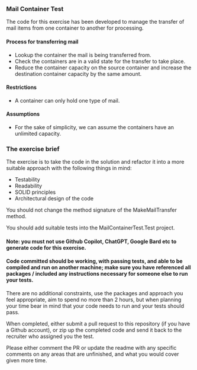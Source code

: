 ### Mail Container Test 

The code for this exercise has been developed to manage the transfer of mail items from one container to another for processing.

#### Process for transferring mail

- Lookup the container the mail is being transferred from.
- Check the containers are in a valid state for the transfer to take place.
- Reduce the container capacity on the source container and increase the destination container capacity by the same amount.

#### Restrictions

- A container can only hold one type of mail.


#### Assumptions

- For the sake of simplicity, we can assume the containers have an unlimited capacity.

### The exercise brief

The exercise is to take the code in the solution and refactor it into a more suitable approach with the following things in mind:

- Testability
- Readability
- SOLID principles
- Architectural design of the code

You should not change the method signature of the MakeMailTransfer method.

You should add suitable tests into the MailContainerTest.Test project.

#### Note: you must not use Github Copilot, ChatGPT, Google Bard etc to generate code for this exercise.
#### Code committed should be working, with passing tests, and able to be compiled and run on another machine; make sure you have referenced all packages / included any instructions necessary for someone else to run your tests.

There are no additional constraints, use the packages and approach you feel appropriate, aim to spend no more than 2 hours, but when planning your time bear in mind that your code needs to run and your tests should pass.

When completed, either submit a pull request to this repository (if you have a Github account), or zip up the completed code and
send it back to the recruiter who assigned you the test. 

Please either comment the PR or update the readme with any specific comments on any areas that are unfinished, and what you would cover given more time.

